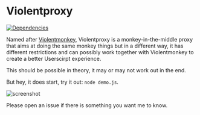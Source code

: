# Violentproxy

[![Dependencies](https://david-dm.org/Violentproxy/Violentproxy.svg)](https://david-dm.org/Violentproxy/Violentproxy)

Named after [Violentmonkey](https://github.com/violentmonkey/violentmonkey), 
Violentproxy is a monkey-in-the-middle proxy that aims at doing the same monkey things but in a different way, 
it has different restrictions and can possibly work together with Violentmonkey to create a better Userscirpt experience. 

This should be possible in theory, it may or may not work out in the end. 

But hey, it does start, try it out: `node demo.js`. 

![screenshot](http://i.imgur.com/itQBQjq.png)

Please open an issue if there is something you want me to know. 
